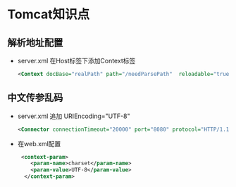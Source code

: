 # Tomcat知识点

## 解析地址配置

- server.xml 在Host标签下添加Context标签

  ```xml
  <Context docBase="realPath" path="/needParsePath"  reloadable="true"/>
  ```

  

## 中文传参乱码

- server.xml  追加 URIEncoding="UTF-8" 

  ```xml
  <Connector connectionTimeout="20000" port="8080" protocol="HTTP/1.1" redirectPort="8443" URIEncoding="UTF-8" />
  ```

- 在web.xml配置

  ```xml
   <context-param>
      <param-name>charset</param-name>
      <param-value>UTF-8</param-value>
    </context-param>
  ```

  